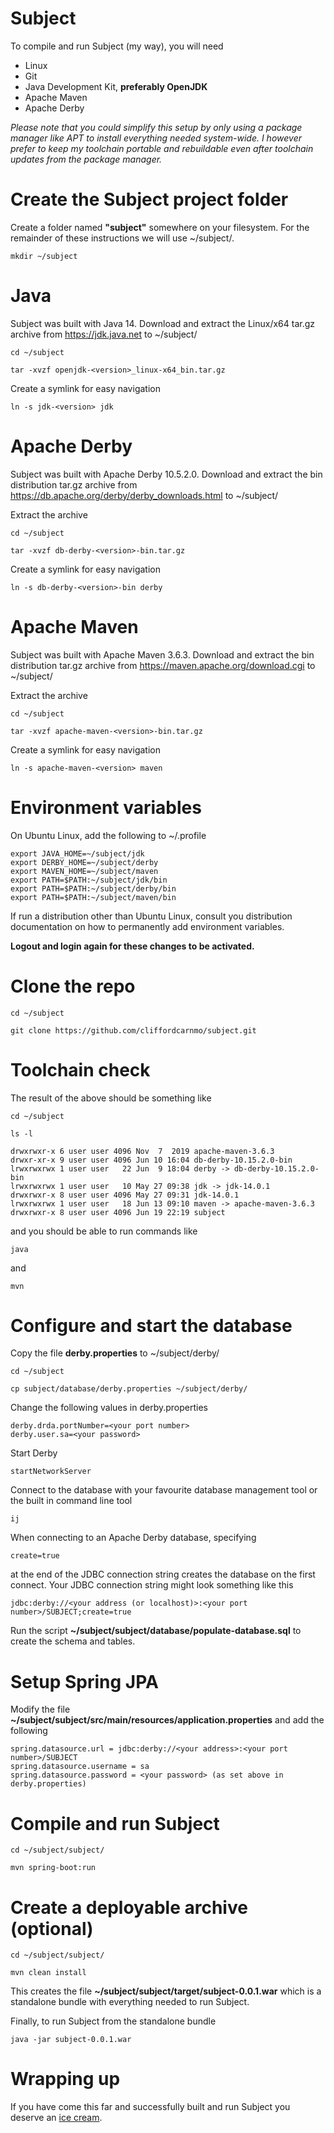 # Subject

To compile and run Subject (my way), you will need

* Linux
* Git
* Java Development Kit, **preferably OpenJDK**
* Apache Maven
* Apache Derby

_Please note that you could simplify this setup by only using a package manager like APT to install everything needed system-wide. I however prefer to keep my toolchain portable and rebuildable even after toolchain updates from the package manager._

# Create the Subject project folder
Create a folder named **"subject"** somewhere on your filesystem. For the remainder of these instructions we will use ~/subject/.

`mkdir ~/subject`

# Java

Subject was built with Java 14. Download and extract the Linux/x64 tar.gz archive from https://jdk.java.net to ~/subject/

`cd ~/subject`

`tar -xvzf openjdk-<version>_linux-x64_bin.tar.gz`

Create a symlink for easy navigation

`ln -s jdk-<version> jdk`

# Apache Derby

Subject was built with Apache Derby 10.5.2.0. Download and extract the bin distribution tar.gz archive from https://db.apache.org/derby/derby_downloads.html to ~/subject/

Extract the archive

`cd ~/subject`

`tar -xvzf db-derby-<version>-bin.tar.gz`

Create a symlink for easy navigation

`ln -s db-derby-<version>-bin derby`

# Apache Maven

Subject was built with Apache Maven 3.6.3. Download and extract the bin distribution tar.gz archive from https://maven.apache.org/download.cgi to ~/subject/

Extract the archive

`cd ~/subject`

`tar -xvzf apache-maven-<version>-bin.tar.gz`

Create a symlink for easy navigation

`ln -s apache-maven-<version> maven`

# Environment variables
On Ubuntu Linux, add the following to ~/.profile
```
export JAVA_HOME=~/subject/jdk
export DERBY_HOME=~/subject/derby
export MAVEN_HOME=~/subject/maven
export PATH=$PATH:~/subject/jdk/bin
export PATH=$PATH:~/subject/derby/bin
export PATH=$PATH:~/subject/maven/bin
```

If run a distribution other than Ubuntu Linux, consult you distribution documentation on how to permanently add environment variables.

**Logout and login again for these changes to be activated.**

# Clone the repo
`cd ~/subject`

`git clone https://github.com/cliffordcarnmo/subject.git`

# Toolchain check
The result of the above should be something like

`cd ~/subject`

`ls -l`
```
drwxrwxr-x 6 user user 4096 Nov  7  2019 apache-maven-3.6.3
drwxr-xr-x 9 user user 4096 Jun 10 16:04 db-derby-10.15.2.0-bin
lrwxrwxrwx 1 user user   22 Jun  9 18:04 derby -> db-derby-10.15.2.0-bin
lrwxrwxrwx 1 user user   10 May 27 09:38 jdk -> jdk-14.0.1
drwxrwxr-x 8 user user 4096 May 27 09:31 jdk-14.0.1
lrwxrwxrwx 1 user user   18 Jun 13 09:10 maven -> apache-maven-3.6.3
drwxrwxr-x 8 user user 4096 Jun 19 22:19 subject
```

and you should be able to run commands like

`java`

and

`mvn`

# Configure and start the database
Copy the file **derby.properties** to ~/subject/derby/

`cd ~/subject`

`cp subject/database/derby.properties ~/subject/derby/`

Change the following values in derby.properties

```
derby.drda.portNumber=<your port number>
derby.user.sa=<your password>
```

Start Derby

`startNetworkServer`

Connect to the database with your favourite database management tool or the built in command line tool

`ij`

When connecting to an Apache Derby database, specifying

`create=true`

at the end of the JDBC connection string creates the database on the first connect. Your JDBC connection string might look something like this

```
jdbc:derby://<your address (or localhost)>:<your port number>/SUBJECT;create=true
```

Run the script **~/subject/subject/database/populate-database.sql** to create the schema and tables.

# Setup Spring JPA

Modify the file **~/subject/subject/src/main/resources/application.properties** and add the following
```
spring.datasource.url = jdbc:derby://<your address>:<your port number>/SUBJECT
spring.datasource.username = sa
spring.datasource.password = <your password> (as set above in derby.properties)
```

# Compile and run Subject
`cd ~/subject/subject/`

`mvn spring-boot:run`

# Create a deployable archive (optional)
`cd ~/subject/subject/`

`mvn clean install`

This creates the file **~/subject/subject/target/subject-0.0.1.war** which is a standalone bundle with everything needed to run Subject.

Finally, to run Subject from the standalone bundle

`java -jar subject-0.0.1.war`

# Wrapping up
If you have come this far and successfully built and run Subject you deserve an [ice cream](https://www.gb.se/vara-marken/klassiker/sandwich.html).
